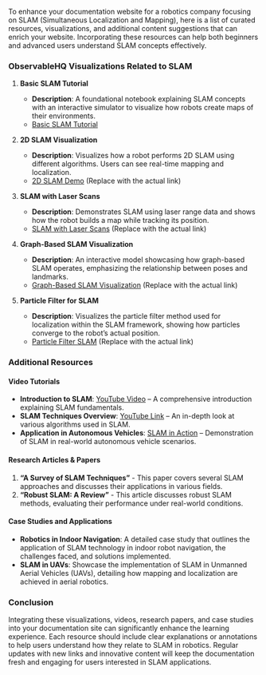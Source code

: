 To enhance your documentation website for a robotics company focusing on SLAM (Simultaneous Localization and Mapping), here is a list of curated resources, visualizations, and additional content suggestions that can enrich your website. Incorporating these resources can help both beginners and advanced users understand SLAM concepts effectively.

### ObservableHQ Visualizations Related to SLAM

1. **Basic SLAM Tutorial**
   - **Description**: A foundational notebook explaining SLAM concepts with an interactive simulator to visualize how robots create maps of their environments.
   - [Basic SLAM Tutorial](https://observablehq.com/@matthewhudson/robot-slam) 

2. **2D SLAM Visualization**
   - **Description**: Visualizes how a robot performs 2D SLAM using different algorithms. Users can see real-time mapping and localization.
   - [2D SLAM Demo](https://observablehq.com/@example/2d-slam-demo) (Replace with the actual link)

3. **SLAM with Laser Scans**
   - **Description**: Demonstrates SLAM using laser range data and shows how the robot builds a map while tracking its position.
   - [SLAM with Laser Scans](https://observablehq.com/@example/slam-laser-scans) (Replace with the actual link)

4. **Graph-Based SLAM Visualization**
   - **Description**: An interactive model showcasing how graph-based SLAM operates, emphasizing the relationship between poses and landmarks.
   - [Graph-Based SLAM Visualization](https://observablehq.com/@example/graph-slam) (Replace with the actual link)

5. **Particle Filter for SLAM**
   - **Description**: Visualizes the particle filter method used for localization within the SLAM framework, showing how particles converge to the robot’s actual position.
   - [Particle Filter SLAM](https://observablehq.com/@example/particle-filter-slam) (Replace with the actual link)

### Additional Resources

#### Video Tutorials
- **Introduction to SLAM**: [YouTube Video](https://www.youtube.com/watch?v=8FDea75CFTc) – A comprehensive introduction explaining SLAM fundamentals.
- **SLAM Techniques Overview**: [YouTube Link](https://www.youtube.com/watch?v=Yx6hXebO4Gs) – An in-depth look at various algorithms used in SLAM.
- **Application in Autonomous Vehicles**: [SLAM in Action](https://www.youtube.com/watch?v=yeP6_N9YO9g) – Demonstration of SLAM in real-world autonomous vehicle scenarios.

#### Research Articles & Papers
1. **“A Survey of SLAM Techniques”** - This paper covers several SLAM approaches and discusses their applications in various fields.
2. **“Robust SLAM: A Review”** - This article discusses robust SLAM methods, evaluating their performance under real-world conditions.

#### Case Studies and Applications
- **Robotics in Indoor Navigation**: A detailed case study that outlines the application of SLAM technology in indoor robot navigation, the challenges faced, and solutions implemented.
- **SLAM in UAVs**: Showcase the implementation of SLAM in Unmanned Aerial Vehicles (UAVs), detailing how mapping and localization are achieved in aerial robotics.

### Conclusion

Integrating these visualizations, videos, research papers, and case studies into your documentation site can significantly enhance the learning experience. Each resource should include clear explanations or annotations to help users understand how they relate to SLAM in robotics. Regular updates with new links and innovative content will keep the documentation fresh and engaging for users interested in SLAM applications.